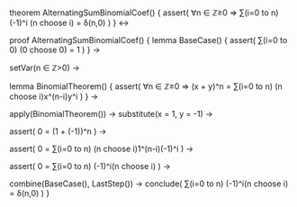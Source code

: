 theorem AlternatingSumBinomialCoef() {
  assert(
    ∀n ∈ ℤ≥0 ⇒ ∑(i=0 to n) (-1)^i (n choose i) = δ(n,0)
  )
} ↔

proof AlternatingSumBinomialCoef() {
  lemma BaseCase() {
    assert(
      ∑(i=0 to 0) (0 choose 0) = 1
    )
  } →
  
  setVar(n ∈ ℤ>0) →
  
  lemma BinomialTheorem() {
    assert(
      ∀n ∈ ℤ≥0 ⇒ (x + y)^n = ∑(i=0 to n) (n choose i)x^(n-i)y^i
    )
  } →
  
  apply(BinomialTheorem()) →
  substitute(x = 1, y = -1) →
  
  assert(
    0 = (1 + (-1))^n
  ) →
  
  assert(
    0 = ∑(i=0 to n) (n choose i)1^(n-i)(-1)^i
  ) →
  
  assert(
    0 = ∑(i=0 to n) (-1)^i(n choose i)
  ) →
  
  combine(BaseCase(), LastStep()) →
  conclude(
    ∑(i=0 to n) (-1)^i(n choose i) = δ(n,0)
  )
}